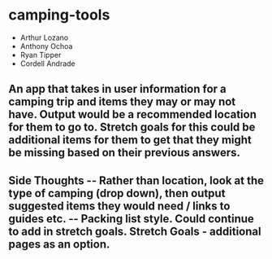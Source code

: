 # camping-tools
- Arthur Lozano
- Anthony Ochoa
- Ryan Tipper
- Cordell Andrade

## An app that takes in user information for a camping trip and items they may or may not have. Output would be a recommended location for them to go to. Stretch goals for this could be additional items for them to get that they might be missing based on their previous answers.
## Side Thoughts -- Rather than location, look at the type of camping (drop down), then output suggested items they would need / links to guides etc. -- Packing list style. Could continue to add in stretch goals. Stretch Goals - additional pages as an option.
